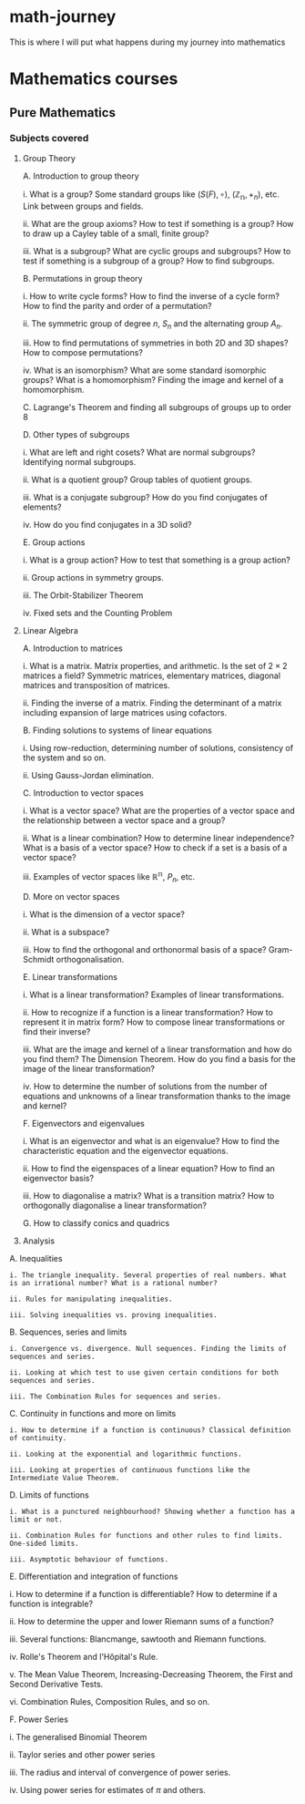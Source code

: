 # math-journey
This is where I will put what happens during my journey into mathematics

# Mathematics courses

## Pure Mathematics

### Subjects covered

1. Group Theory
   
   A. Introduction to group theory
   
     i. What is a group? Some standard groups like $(S(F), \circ)$, $(\mathbb{Z_n}, +_n)$, etc. Link between groups and fields.
   
     ii. What are the group axioms? How to test if something is a group? How to draw up a Cayley table of a small, finite group?

     iii. What is a subgroup? What are cyclic groups and subgroups? How to test if something is a subgroup of a group? How to find subgroups.

   B. Permutations in group theory

     i. How to write cycle forms? How to find the inverse of a cycle form? How to find the parity and order of a permutation?

     ii. The symmetric group of degree $n$, $S_n$ and the alternating group $A_n$.

     iii. How to find permutations of symmetries in both 2D and 3D shapes? How to compose permutations?

     iv. What is an isomorphism? What are some standard isomorphic groups? What is a homomorphism? Finding the image and kernel of a homomorphism.

   C. Lagrange's Theorem and finding all subgroups of groups up to order 8

   D. Other types of subgroups

     i. What are left and right cosets? What are normal subgroups? Identifying normal subgroups.

     ii. What is a quotient group? Group tables of quotient groups.

     iii. What is a conjugate subgroup? How do you find conjugates of elements?

     iv. How do you find conjugates in a 3D solid?

   E. Group actions

     i. What is a group action? How to test that something is a group action?

     ii. Group actions in symmetry groups.

     iii. The Orbit-Stabilizer Theorem

     iv. Fixed sets and the Counting Problem

2. Linear Algebra

   A. Introduction to matrices

     i. What is a matrix. Matrix properties, and arithmetic. Is the set of $2 \times 2$ matrices a field? Symmetric matrices, elementary matrices, diagonal matrices and transposition of matrices.

     ii. Finding the inverse of a matrix. Finding the determinant of a matrix including expansion of large matrices using cofactors.

   B. Finding solutions to systems of linear equations

     i. Using row-reduction, determining number of solutions, consistency of the system and so on.

     ii. Using Gauss-Jordan elimination.

   C. Introduction to vector spaces

     i. What is a vector space? What are the properties of a vector space and the relationship between a vector space and a group?

     ii. What is a linear combination? How to determine linear independence? What is a basis of a vector space? How to check if a set is a basis of a vector space?

     iii. Examples of vector spaces like $\mathbb{R^n}$, $P_n$, etc.

   D. More on vector spaces

     i. What is the dimension of a vector space?

     ii. What is a subspace?

     iii. How to find the orthogonal and orthonormal basis of a space? Gram-Schmidt orthogonalisation.

   E. Linear transformations

     i. What is a linear transformation? Examples of linear transformations.

     ii. How to recognize if a function is a linear transformation? How to represent it in matrix form? How to compose linear transformations or find their inverse?

     iii. What are the image and kernel of a linear transformation and how do you find them? The Dimension Theorem. How do you find a basis for the image of the linear transformation?

     iv. How to determine the number of solutions from the number of equations and unknowns of a linear transformation thanks to the image and kernel?

   F. Eigenvectors and eigenvalues

     i. What is an eigenvector and what is an eigenvalue? How to find the characteristic equation and the eigenvector equations.

     ii. How to find the eigenspaces of a linear equation? How to find an eigenvector basis?

     iii. How to diagonalise a matrix? What is a transition matrix? How to orthogonally diagonalise a linear transformation?

   G. How to classify conics and quadrics

3. Analysis

  A. Inequalities
  
    i. The triangle inequality. Several properties of real numbers. What is an irrational number? What is a rational number?

    ii. Rules for manipulating inequalities.

    iii. Solving inequalities vs. proving inequalities.

  B. Sequences, series and limits

    i. Convergence vs. divergence. Null sequences. Finding the limits of sequences and series.

    ii. Looking at which test to use given certain conditions for both sequences and series.

    iii. The Combination Rules for sequences and series.

  C. Continuity in functions and more on limits

    i. How to determine if a function is continuous? Classical definition of continuity.

    ii. Looking at the exponential and logarithmic functions. 

    iii. Looking at properties of continuous functions like the Intermediate Value Theorem. 

  D. Limits of functions

    i. What is a punctured neighbourhood? Showing whether a function has a limit or not.

    ii. Combination Rules for functions and other rules to find limits. One-sided limits.

    iii. Asymptotic behaviour of functions.

 E. Differentiation and integration of functions

   i. How to determine if a function is differentiable? How to determine if a function is integrable?

   ii. How to determine the upper and lower Riemann sums of a function?

   iii. Several functions: Blancmange, sawtooth and Riemann functions.

   iv. Rolle's Theorem and l'Hôpital's Rule.

   v. The Mean Value Theorem, Increasing-Decreasing Theorem, the First and Second Derivative Tests.

   vi. Combination Rules, Composition Rules, and so on.

F. Power Series

  i. The generalised Binomial Theorem

  ii. Taylor series and other power series

  iii. The radius and interval of convergence of power series.

  iv. Using power series for estimates of $\pi$ and others.
